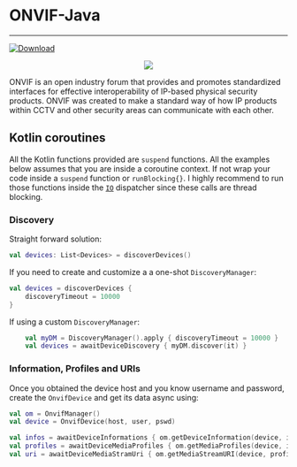 # ONVIF-Java
---
[ ![Download](https://api.bintray.com/packages/tomasverhelst/ONVIF-Java/ONVIF-Java/images/download.svg) ](https://bintray.com/tomasverhelst/ONVIF-Java/ONVIF-Java/_latestVersion)

<p align="center"> 
<img src="https://botw-pd.s3.amazonaws.com/styles/logo-thumbnail/s3/112012/onvif-converted.png?itok=yqR6_a6G">
</p>

ONVIF is an open industry forum that provides and promotes standardized interfaces for effective interoperability of IP-based physical security products. ONVIF was created to make a standard way of how IP products within CCTV and other security areas can communicate with each other.

## Kotlin coroutines

All the Kotlin functions provided are `suspend` functions. All the examples below assumes that you are inside a coroutine context. If not wrap your code inside a `suspend` function or `runBlocking{}`. 
I highly recommend to run those functions inside the [`IO`](https://kotlin.github.io/kotlinx.coroutines/kotlinx-coroutines-core/kotlinx.coroutines/-dispatchers/-i-o.html) dispatcher since these calls are thread blocking.

### Discovery
Straight forward solution:

```kotlin
val devices: List<Devices> = discoverDevices()
```

If you need to create and customize a a one-shot `DiscoveryManager`:
```kotlin
val devices = discoverDevices {
    discoveryTimeout = 10000
}
```

If using a custom `DiscoveryManager`:
```kotlin
    val myDM = DiscoveryManager().apply { discoveryTimeout = 10000 }
    val devices = awaitDeviceDiscovery { myDM.discover(it) } 
```

### Information, Profiles and URIs

Once you obtained the device host and you know username and password, create the `OnvifDevice` and get its data async using:

```kotlin
val om = OnvifManager()
val device = OnvifDevice(host, user, pswd)

val infos = awaitDeviceInformations { om.getDeviceInformation(device, it) }
val profiles = awaitDeviceMediaProfiles { om.getMediaProfiles(device, it) }
val uri = awaitDeviceMediaStramUri { om.getMediaStreamURI(device, profiles.first(), it) }
```